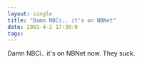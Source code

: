 ```yaml
---
layout: single
title: "Damn NBCi.. it's on NBNet"
date: 2001-4-2 17:30:0
tags: 
---
```


Damn NBCi.. it's on NBNet now. They suck.

